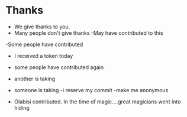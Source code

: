 # Thanks

- We give thanks to you.
- Many people don't give thanks
  -May have contributed to this

-Some people have contributed

- I received a token today
- some people have contributed again

- another is taking
- someone is taking
-i reserve my commit
-make me anonymous

- Olabisi contributed.
In the time of magic....great magicians went into hiding
